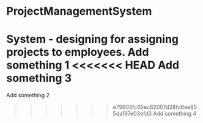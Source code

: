 # ProjectManagementSystem
System - designing for assigning projects to employees.
Add something 1
<<<<<<< HEAD
Add something 3
=======
Add something 2
>>>>>>> e79903fc65ec62007d28fd6ee855da197e03efd3
Add something 4
